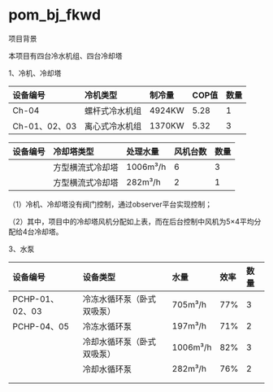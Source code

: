 # pom\_bj\_fkwd

项目背景

本项目有四台冷水机组、四台冷却塔



1、冷机、冷却塔

| 设备编号 | 冷机类型 | 制冷量 | COP值 | 数量 |
| :--- | :--- | :--- | :--- | :--- |
| Ch-04 | 螺杆式冷水机组 | 4924KW | 5.28 | 1 |
| Ch-01、02、03 | 离心式冷水机组 | 1370KW | 5.32 | 3 |

| 设备编号 | 冷却塔类型 | 处理水量 | 风机台数 | 数量 |
| :--- | :--- | :--- | :--- | :--- |
|  | 方型横流式冷却塔 | 1006m³/h | 6 | 3 |
|  | 方型横流式冷却塔 | 282m³/h | 2 | 1 |



（1）冷机、冷却塔没有阀门控制，通过observer平台实现控制；

（2）其中，项目中的冷却塔风机分配如上表，而在后台控制中风机为5×4平均分配给4台冷却塔。

3、水泵

| 设备编号 | 设备类型 | 水量 | 效率 | 数量 |
| :--- | :--- | :--- | :--- | :--- |
| PCHP-01、02、03 | 冷冻水循环泵（卧式双吸泵） | 705m³/h | 77% | 3 |
| PCHP-04、05 | 冷冻水循环泵 | 197m³/h | 71% | 2 |
|  | 冷却水循环泵（卧式双吸泵） | 1006m³/h | 82% | 3 |
|  | 冷却水循环泵 | 282m³/h | 76% | 2 |
|  |  |  |  |  |
|  |  |  |  |  |




